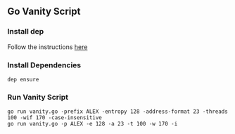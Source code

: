 ## Go Vanity Script

### Install dep

Follow the instructions [here](https://github.com/golang/dep#installation)

### Install Dependencies

```
dep ensure
```

### Run Vanity Script

```
go run vanity.go -prefix ALEX -entropy 128 -address-format 23 -threads 100 -wif 170 -case-insensitive
go run vanity.go -p ALEX -e 128 -a 23 -t 100 -w 170 -i
```
